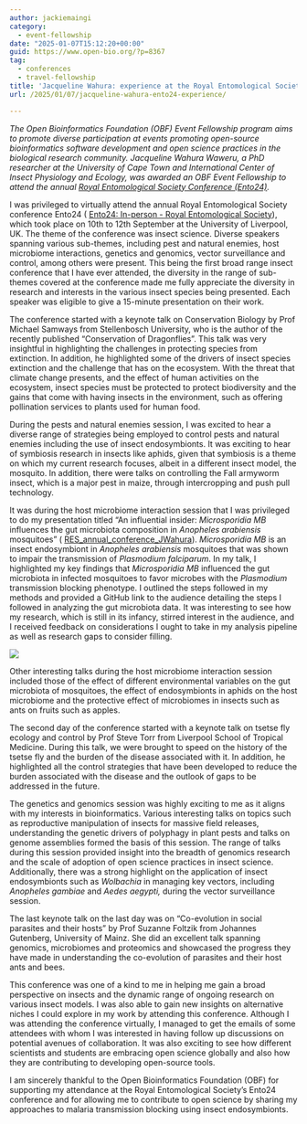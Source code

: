 ```yaml
---
author: jackiemaingi
category:
  - event-fellowship
date: "2025-01-07T15:12:20+00:00"
guid: https://www.open-bio.org/?p=8367
tag:
  - conferences
  - travel-fellowship
title: 'Jacqueline Wahura: experience at the Royal Entomological Society Conference 2024'
url: /2025/01/07/jacqueline-wahura-ento24-experience/

---
```

_The Open Bioinformatics Foundation (OBF) Event Fellowship program aims to promote diverse participation at events promoting open-source bioinformatics software development and open science practices in the biological research community. Jacqueline Wahura Waweru, a PhD researcher at the University of Cape Town and International Center of Insect Physiology and Ecology, was awarded an OBF Event Fellowship to attend the annual [Royal Entomological Society Conference (Ento24)](https://www.royensoc.co.uk/event/ento24-online/)._

I was privileged to virtually attend the annual Royal Entomological Society conference Ento24 ( [Ento24: In-person - Royal Entomological Society](https://www.royensoc.co.uk/event/ento24-in-person/)), which took place on 10th to 12th September at the University of Liverpool, UK. The theme of the conference was insect science. Diverse speakers spanning various sub-themes, including pest and natural enemies, host microbiome interactions, genetics and genomics, vector surveillance and control, among others were present. This being the first broad range insect conference that I have ever attended, the diversity in the range of sub-themes covered at the conference made me fully appreciate the diversity in research and interests in the various insect species being presented. Each speaker was eligible to give a 15-minute presentation on their work.

The conference started with a keynote talk on Conservation Biology by Prof Michael Samways from Stellenbosch University, who is the author of the recently published “Conservation of Dragonflies”. This talk was very insightful in highlighting the challenges in protecting species from extinction. In addition, he highlighted some of the drivers of insect species extinction and the challenge that has on the ecosystem. With the threat that climate change presents, and the effect of human activities on the ecosystem, insect species must be protected to protect biodiversity and the gains that come with having insects in the environment, such as offering pollination services to plants used for human food.

During the pests and natural enemies session, I was excited to hear a diverse range of strategies being employed to control pests and natural enemies including the use of insect endosymbionts. It was exciting to hear of symbiosis research in insects like aphids, given that symbiosis is a theme on which my current research focuses, albeit in a different insect model, the mosquito. In addition, there were talks on controlling the Fall armyworm insect, which is a major pest in maize, through intercropping and push pull technology.

It was during the host microbiome interaction session that I was privileged to do my presentation titled “An influential insider: _Microsporidia MB_ influences the gut microbiota composition in _Anopheles arabiensis_ mosquitoes” ( [RES\_annual\_conference\_JWahura](https://docs.google.com/presentation/d/1jBiuFXzYOAiqq9pdW3Me567AZmgmTVFEFfzIJKzWgEM/edit#slide=id.g321fbe3a0ce_2_363)). _Microsporidia MB_ is an insect endosymbiont in _Anopheles arabiensis_ mosquitoes that was shown to impair the transmission of _Plasmodium falciparum_. In my talk, I highlighted my key findings that _Microsporidia MB_ influenced the gut microbiota in infected mosquitoes to favor microbes with the _Plasmodium_ transmission blocking phenotype. I outlined the steps followed in my methods and provided a GitHub link to the audience detailing the steps I followed in analyzing the gut microbiota data. It was interesting to see how my research, which is still in its infancy, stirred interest in the audience, and I received feedback on considerations I ought to take in my analysis pipeline as well as research gaps to consider filling.

![](/wp-content/uploads/2024/12/image.png)

Other interesting talks during the host microbiome interaction session included those of the effect of different environmental variables on the gut microbiota of mosquitoes, the effect of endosymbionts in aphids on the host microbiome and the protective effect of microbiomes in insects such as ants on fruits such as apples.

The second day of the conference started with a keynote talk on tsetse fly ecology and control by Prof Steve Torr from Liverpool School of Tropical Medicine. During this talk, we were brought to speed on the history of the tsetse fly and the burden of the disease associated with it. In addition, he highlighted all the control strategies that have been developed to reduce the burden associated with the disease and the outlook of gaps to be addressed in the future.

The genetics and genomics session was highly exciting to me as it aligns with my interests in bioinformatics. Various interesting talks on topics such as reproductive manipulation of insects for massive field releases, understanding the genetic drivers of polyphagy in plant pests and talks on genome assemblies formed the basis of this session. The range of talks during this session provided insight into the breadth of genomics research and the scale of adoption of open science practices in insect science. Additionally, there was a strong highlight on the application of insect endosymbionts such as _Wolbachia_ in managing key vectors, including _Anopheles gambiae_ and _Aedes aegypti,_ during the vector surveillance session.

The last keynote talk on the last day was on “Co-evolution in social parasites and their hosts” by Prof Suzanne Foltzik from Johannes Gutenberg, University of Mainz. She did an excellent talk spanning genomics, microbiomes and proteomics and showcased the progress they have made in understanding the co-evolution of parasites and their host ants and bees.

This conference was one of a kind to me in helping me gain a broad perspective on insects and the dynamic range of ongoing research on various insect models. I was also able to gain new insights on alternative niches I could explore in my work by attending this conference. Although I was attending the conference virtually, I managed to get the emails of some attendees with whom I was interested in having follow up discussions on potential avenues of collaboration. It was also exciting to see how different scientists and students are embracing open science globally and also how they are contributing to developing open-source tools.

I am sincerely thankful to the Open Bioinformatics Foundation (OBF) for supporting my attendance at the Royal Entomological Society’s Ento24 conference and for allowing me to contribute to open science by sharing my approaches to malaria transmission blocking using insect endosymbionts.
